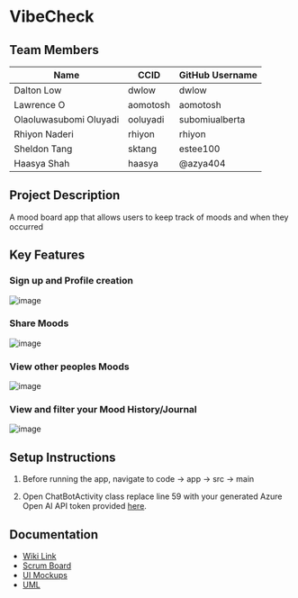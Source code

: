 # VibeCheck

## Team Members

| Name                   | CCID     | GitHub Username |
|------------------------|----------|-----------------|
| Dalton Low             | dwlow    | dwlow           |
| Lawrence O             | aomotosh | aomotosh        |
| Olaoluwasubomi Oluyadi | ooluyadi | subomiualberta  |
| Rhiyon Naderi          | rhiyon   | rhiyon          |
| Sheldon Tang           | sktang   | estee100        |
| Haasya Shah            | haasya   | @azya404        |

## Project Description

A mood board app that allows users to keep track of moods and when they occurred

## Key Features
### Sign up and Profile creation
![image](https://github.com/user-attachments/assets/9a52e575-4322-4353-b4e4-598782c5f1f3)

### Share Moods
![image](https://github.com/user-attachments/assets/008c8fa7-b0d7-4c8a-90ae-bb40c8a125e8)

### View other peoples Moods
![image](https://github.com/user-attachments/assets/5577ea05-602e-4e2d-a7d4-8e5754071d57)

### View and filter your Mood History/Journal

![image](https://github.com/user-attachments/assets/d6c9cd73-56f9-48aa-9240-cf7f4308bfb1)

## Setup Instructions

1. Before running the app, navigate to code -> app -> src -> main
2) Open ChatBotActivity class replace line 59 with your generated Azure Open AI API token provided [here](https://github.com/marketplace/models/azure-openai/gpt-4o/playground).



## Documentation

- [Wiki Link](https://github.com/cmput301-w25/project-team_thirty_six/wiki)
- [Scrum Board](https://github.com/orgs/cmput301-w25/projects/23)
- [UI Mockups](https://github.com/cmput301-w25/project-team_thirty_six/wiki/UI-Mockup-and-Storyboard-Sequence)
- [UML](https://github.com/cmput301-w25/project-team_thirty_six/blob/main/UML_PROJECT.svg)
